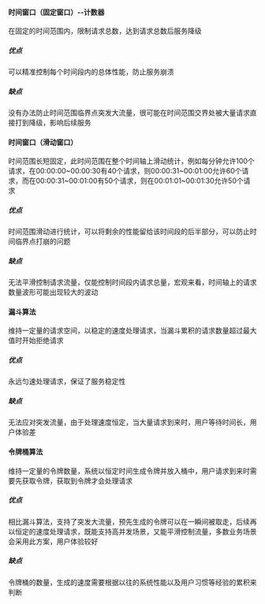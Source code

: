 #### 时间窗口（固定窗口）--计数器

在固定的时间范围内，限制请求总数，达到请求总数后服务降级

##### 优点

可以精准控制每个时间段内的总体性能，防止服务崩溃

##### 缺点

没有办法防止时间范围临界点突发大流量，很可能在时间范围交界处被大量请求直接打到降级，影响后续服务

#### 时间窗口（滑动窗口）

时间范围长短固定，此时间范围在整个时间轴上滑动统计，例如每分钟允许100个请求，在00:00:00~00:00:30有40个请求，则00:00:31~00:01:00允许60个请求，而在00:00:31~00:01:00有50个请求，则在00:01:01~00:01:30允许50个请求

##### 优点

时间范围滑动进行统计，可以将剩余的性能留给该时间段的后半部分，可以防止时间临界点打崩的问题

##### 缺点

无法平滑控制请求流量，仅能控制时间段内请求总量，宏观来看，时间轴上的请求数量波形可能出现较大的波动

#### 漏斗算法

维持一定量的请求空间，以稳定的速度处理请求，当漏斗累积的请求数量超过最大值时开始拒绝请求

##### 优点

永远匀速处理请求，保证了服务稳定性

##### 缺点

无法应对突发流量，由于处理速度恒定，当大量请求到来时，用户等待时间长，用户体验差

#### 令牌桶算法

维持一定量的令牌数量，系统以恒定时间生成令牌并放入桶中，用户请求到来时需要先获取令牌，获取到令牌才会处理请求

##### 优点

相比漏斗算法，支持了突发大流量，预先生成的令牌可以在一瞬间被取走，后续再以恒定的速度处理请求，既能支持高并发场景，又能平滑控制流量，多数业务场景会采用此方案，用户体验较好

##### 缺点

令牌桶的数量，生成的速度需要根据以往的系统性能以及用户习惯等经验的累积来判断
